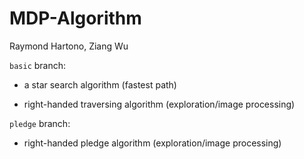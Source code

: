 # MDP-Algorithm
Raymond Hartono, Ziang Wu

`basic` branch:

- a star search algorithm (fastest path)
  
- right-handed traversing algorithm (exploration/image processing)

`pledge` branch:

- right-handed pledge algorithm (exploration/image processing)